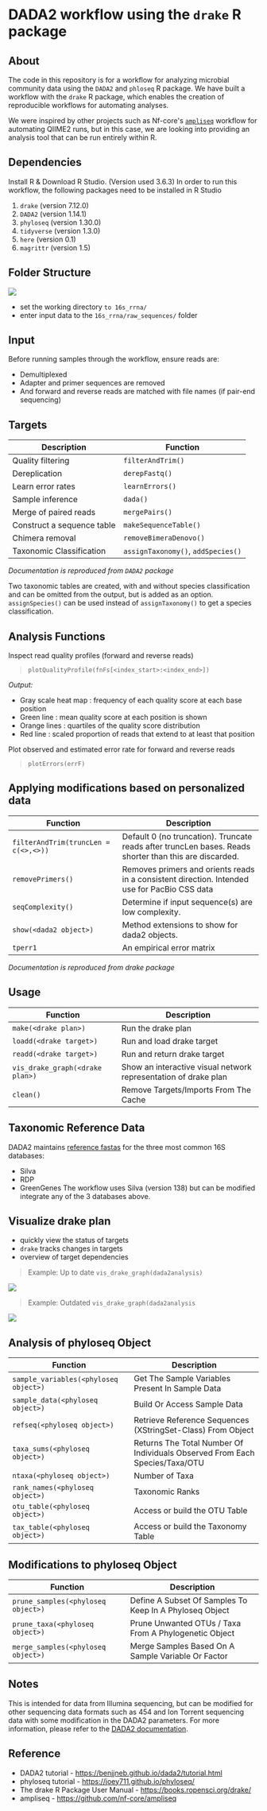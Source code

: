 # DADA2 workflow using the `drake` R package

## About

The code in this repository is for a workflow for analyzing microbial community data using the `DADA2` and `phloseq` R package. We have built a workflow with the `drake` R package, which enables the creation of reproducible workflows for automating analyses.

We were inspired by other projects such as Nf-core's [`ampliseq`](https://github.com/nf-core/ampliseq) workflow for automating QIIME2 runs, but in this case, we are looking into providing an analysis tool that can be run entirely within R.

## Dependencies

Install R & Download R Studio. (Version used 3.6.3)
In order to run this workflow, the following packages need to be installed in R Studio

1. `drake`		    (version 7.12.0)
2. `DADA2`		    (version 1.14.1)
3. `phyloseq`     (version 1.30.0)
4. `tidyverse`	  (version 1.3.0)
5. `here`		      (version 0.1)
6. `magrittr`    	(version 1.5)

## Folder Structure

![](folder_structure_380.png)

* set the working directory `to 16s_rrna/`
* enter input data to the `16s_rrna/raw_sequences/` folder 

## Input
Before running samples through the workflow, ensure reads are:
* Demultiplexed
* Adapter and primer sequences are removed
* And forward and reverse reads are matched with file names (if pair-end sequencing) 

## Targets

| Description        | Function          |
| ------------------ | ------------------|
| Quality filtering  | `filterAndTrim()` |
| Dereplication      | `derepFastq()` |
| Learn error rates  | `learnErrors()` |
| Sample inference	 | `dada()` |
| Merge of paired reads	| `mergePairs()` |
| Construct a sequence table |	`makeSequenceTable()` |
| Chimera removal	| `removeBimeraDenovo()` |
| Taxonomic Classification	| `assignTaxonomy()`, `addSpecies()`|

*Documentation is reproduced from `DADA2` package*

Two taxonomic tables are created, with and without species classification and can be omitted from the output, but is added as an option. `assignSpecies()` can be used instead of `assignTaxonomy()` to get a species classification. 

## Analysis Functions

Inspect read quality profiles (forward and reverse reads)
> `plotQualityProfile(fnFs[<index_start>:<index_end>])`

*Output:*
* Gray scale heat map : frequency of each quality score at each base position
* Green line : mean quality score at each position is shown
* Orange lines : quartiles of the quality score distribution
* Red line : scaled proportion of reads that extend to at least that position

Plot observed and estimated error rate for forward and reverse reads
> `plotErrors(errF)`

## Applying modifications based on personalized data
|  Function       |   Description    |
|-------- |-------|
|`filterAndTrim(truncLen = c(<>,<>))` | Default 0 (no truncation). Truncate reads after truncLen bases. Reads shorter than this are discarded.|
|`removePrimers()` |	Removes primers and orients reads in a consistent direction. Intended use for PacBio CSS data|
|`seqComplexity()` | Determine if input sequence(s) are low complexity.|
|`show(<dada2 object>)`	| Method extensions to show for dada2 objects.|
|`tperr1`	| An empirical error matrix|

*Documentation is reproduced from drake package*

## Usage
| Function  | Description  |
|---|---|
|`make(<drake plan>)`	| Run the drake plan |
|`loadd(<drake target>)` |	Run and load drake target |
|`readd(<drake target>)` |	Run and return drake target |
|`vis_drake_graph(<drake plan>)` |	Show an interactive visual network representation of drake plan |
|`clean()` |	Remove Targets/Imports From The Cache |

## Taxonomic Reference Data 

DADA2 maintains [reference fastas](https://benjjneb.github.io/dada2/training.html) for the three most common 16S databases:  
* Silva  
* RDP 
* GreenGenes 
The workflow uses Silva (version 138) but can be modified integrate any of the 3 databases above. 

## Visualize drake plan
* quickly view the status of targets
* `drake` tracks changes in targets
* overview of target dependencies

> Example: Up to date `vis_drake_graph(dada2analysis)`

![](/16s_rrna/vis_drake_graph.png)


> Example: Outdated `vis_drake_graph(dada2analysis`

![](/16s_rrna/vis_drake_graph_outdated.png)

## Analysis of phyloseq Object 

| Function | Description |
|----------|-------------|
| `sample_variables(<phyloseq object>)` | Get The Sample Variables Present In Sample Data |
| `sample_data(<phyloseq object>)`      | Build Or Access Sample Data |
| `refseq(<phyloseq object>)`           | Retrieve Reference Sequences (XStringSet-Class) From Object |
| `taxa_sums(<phyloseq object>)`        | Returns The Total Number Of Individuals Observed From Each Species/Taxa/OTU |
| `ntaxa(<phyloseq object>)`            | Number of Taxa |
| `rank_names(<phyloseq object>)`       | Taxonomic Ranks |
| `otu_table(<phyloseq object>)`        | Access or build the OTU Table |
| `tax_table(<phyloseq object>)`        | Access or build the Taxonomy Table |

## Modifications to phyloseq Object 

| Function | Description |
|----------|-------------|
| `prune_samples(<phyloseq object>)` | Define A Subset Of Samples To Keep In A Phyloseq Object |
| `prune_taxa(<phyloseq object>)` | Prune Unwanted OTUs / Taxa From A Phylogenetic Object |
| `merge_samples(<phyloseq object>)` | Merge Samples Based On A Sample Variable Or Factor |

## Notes
This is intended for data from Illumina sequencing, but can be modified for other sequencing data formats such as 454 and Ion Torrent sequencing data with some modification in the DADA2 parameters. For more information, please refer to the [DADA2 documentation](https://www.bioconductor.org/packages/release/bioc/manuals/dada2/man/dada2.pdf). 

## Reference
* DADA2 tutorial - https://benjjneb.github.io/dada2/tutorial.html
* phyloseq tutorial - https://joey711.github.io/phyloseq/
* The drake R Package User Manual -	https://books.ropensci.org/drake/
* ampliseq - https://github.com/nf-core/ampliseq
